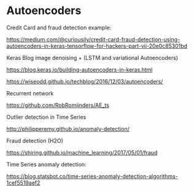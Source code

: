 # Autoencoders


Credit Card and fraud detection example:

https://medium.com/@curiousily/credit-card-fraud-detection-using-autoencoders-in-keras-tensorflow-for-hackers-part-vii-20e0c85301bd


Keras Blog image denoising + (LSTM and variational Autoencoders)

https://blog.keras.io/building-autoencoders-in-keras.html



https://wiseodd.github.io/techblog/2016/12/03/autoencoders/


Recurrent network

https://github.com/RobRomijnders/AE_ts


Outlier detection in Time Series

http://philipperemy.github.io/anomaly-detection/


Fraud detection (H2O)

https://shiring.github.io/machine_learning/2017/05/01/fraud


Time Series anomaly detection:

https://blog.statsbot.co/time-series-anomaly-detection-algorithms-1cef5519aef2
